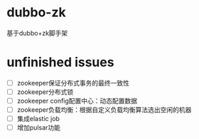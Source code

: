 # dubbo-zk
基于dubbo+zk脚手架


# unfinished issues
- [ ] zookeeper保证分布式事务的最终一致性
- [ ] zookeeper分布式锁
- [ ] zookeeper config配置中心：动态配置数据
- [ ] zookeeper负载均衡：根据自定义负载均衡算法选出空闲的机器
- [ ] 集成elastic job
- [ ] 增加pulsar功能
